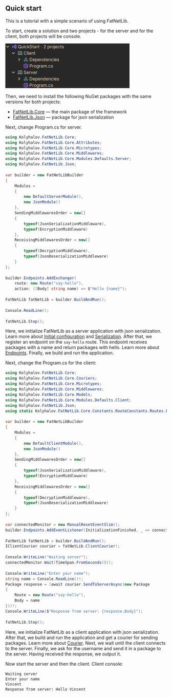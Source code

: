 ## Quick start

This is a tutorial with a simple scenario of using FatNetLib.

To start, create a solution and two projects - for the server and for the client, both projects will be console.

![](images/solution.png)

Then, we need to install the following NuGet packages with the same versions for both projects:

* [FatNetLib.Core](https://www.nuget.org/packages/FatNetLib.Core/) — the main package of the framework
* [FatNetLib.Json](https://www.nuget.org/packages/FatNetLib.Json/) — package for json serialization

Next, change Program.cs for server.

```c#
using Kolyhalov.FatNetLib.Core;
using Kolyhalov.FatNetLib.Core.Attributes;
using Kolyhalov.FatNetLib.Core.Microtypes;
using Kolyhalov.FatNetLib.Core.Middlewares;
using Kolyhalov.FatNetLib.Core.Modules.Defaults.Server;
using Kolyhalov.FatNetLib.Json;

var builder = new FatNetLibBuilder
{
    Modules =
    {
        new DefaultServerModule(),
        new JsonModule()
    },
    SendingMiddlewaresOrder = new[]
    {
        typeof(JsonSerializationMiddleware),
        typeof(EncryptionMiddleware)
    },
    ReceivingMiddlewaresOrder = new[]
    {
        typeof(DecryptionMiddleware),
        typeof(JsonDeserializationMiddleware)
    }
};

builder.Endpoints.AddExchanger(
    route: new Route("say-hello"),
    action: ([Body] string name) => $"Hello {name}");

FatNetLib fatNetLib = builder.BuildAndRun();

Console.ReadLine();

fatNetLib.Stop();
```

Here, we initialize FatNetLib as a server application with json serialization.
Learn more about [Initial configuration](../2-essentials/1-initial-configuration.md) and [Serialization](../2-essentials/7-serialization.md).
After that, we register an endpoint on the `say-hello` route.
This endpoint receives packages with a name and return packages with hello.
Learn more about [Endpoints](../2-essentials/2-endpoints.md).
Finally, we build and run the application.

Next, change the Program.cs for the client:

```c#
using Kolyhalov.FatNetLib.Core;
using Kolyhalov.FatNetLib.Core.Couriers;
using Kolyhalov.FatNetLib.Core.Microtypes;
using Kolyhalov.FatNetLib.Core.Middlewares;
using Kolyhalov.FatNetLib.Core.Models;
using Kolyhalov.FatNetLib.Core.Modules.Defaults.Client;
using Kolyhalov.FatNetLib.Json;
using static Kolyhalov.FatNetLib.Core.Constants.RouteConstants.Routes.Events;

var builder = new FatNetLibBuilder
{
    Modules =
    {
        new DefaultClientModule(),
        new JsonModule()
    },
    SendingMiddlewaresOrder = new[]
    {
        typeof(JsonSerializationMiddleware),
        typeof(EncryptionMiddleware)
    },
    ReceivingMiddlewaresOrder = new[]
    {
        typeof(DecryptionMiddleware),
        typeof(JsonDeserializationMiddleware)
    }
};

var connectedMonitor = new ManualResetEventSlim();
builder.Endpoints.AddEventListener(InitializationFinished, _ => connectedMonitor.Set());

FatNetLib fatNetLib = builder.BuildAndRun();
IClientCourier courier = fatNetLib.ClientCourier!;

Console.WriteLine("Waiting server");
connectedMonitor.Wait(TimeSpan.FromSeconds(5));

Console.WriteLine("Enter your name");
string name = Console.ReadLine()!;
Package response = (await courier.SendToServerAsync(new Package
{
    Route = new Route("say-hello"),
    Body = name
}))!;
Console.WriteLine($"Response from server: {response.Body}");

fatNetLib.Stop();
```

Here, we initialize FatNetLib as a client application with json serialization.
After that, we build and run the application and get a courier for sending packages.
Learn more about [Courier](../2-essentials/5-courier.md).
Next, we wait until the client connects to the server.
Finally, we ask for the username and send it in a package to the server.
Having received the response, we output it.

Now start the server and then the client.
Client console:

```
Waiting server
Enter your name
Vincent
Response from server: Hello Vincent 
```